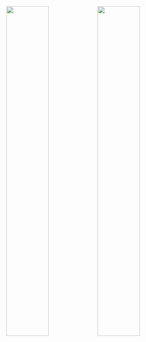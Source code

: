 <img align="left" width="47%"  src="https://github-readme-stats.vercel.app/api?username=JakubSramek1_icons=true&theme=radical"/>
<img align="left" width="47%"  src="https://github.com/anuraghazra/github-readme-stats
"/>